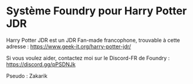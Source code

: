 # Système Foundry pour Harry Potter JDR
Harry Potter JDR est un JDR Fan-made francophone, trouvable à cette adresse : https://www.geek-it.org/harry-potter-jdr/

Si vous voulez aider, contactez moi sur le Discord-FR de Foundry : https://discord.gg/pPSDNJk

Pseudo : Zakarik
